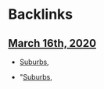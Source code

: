 
# Backlinks
## [March 16th, 2020](<March 16th, 2020.md>)
- [Suburbs](<Suburbs.md>),

- "[Suburbs](<Suburbs.md>),

